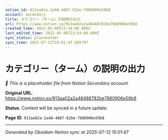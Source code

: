 ```yaml
---
notion_id: 913aa02a-2a48-4887-82be-7880906e59b8
account: Secondary
title: カテゴリー（ターム）の説明の出力
url: https://www.notion.so/913aa02a2a48488782be7880906e59b8
created_time: 2022-05-08T23:54:00.000Z
last_edited_time: 2022-05-08T23:54:00.000Z
sync_status: placeholder
sync_time: 2025-07-12T15:01:47.505797
---
```


# カテゴリー（ターム）の説明の出力

*🔄 This is a placeholder file from Notion Secondary account.*

**Original URL**: https://www.notion.so/913aa02a2a48488782be7880906e59b8

**Status**: Content will be synced in a future update.

**Page ID**: `913aa02a-2a48-4887-82be-7880906e59b8`

---

*Generated by Obsidian-Notion sync at 2025-07-12 15:01:47*
